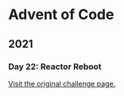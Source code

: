 # Advent of Code

## 2021

### Day 22: Reactor Reboot

[Visit the original challenge page.](https://adventofcode.com/2021/day/22)